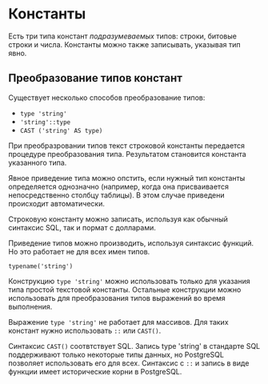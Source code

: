 # Константы

Есть три типа констант *подразумеваемых* типов: строки, битовые строки и числа. Константы можно также записывать, указывая тип явно.

## Преобразование типов констант

Существует несколько способов преобразование типов:

* `type 'string'`
* `'string'::type`
* `CAST ('string' AS type)`

При преобразровании типов текст строковой константы передается процедуре преобразования типа. Результатом становится константа указанного типа.

Явное приведение типа можно опстить, если нужный тип константы определяется однозначно (например, когда она присваивается непосредственно столбцу таблицы). В этом случае приведени происходит автоматически.

Строковую константу можно записать, используя как обычный синтаксис SQL, так и пормат с долларами.

Приведение типов можно производить, используя синтаксис функций. Но это работает не для всех имен типов.

```
typename('string')
```

Конструкцию `type 'string'` можно использовать только для указания типа простой текстовой константы. Остальные конструкции можно использовать для преобразования типов выражений во время выполнения.

Выражение `type 'string'` не работает для массивов. Для таких констант нужно использовать `::` или `CAST()`.

Синтаксис `CAST()` соотвтствует SQL. Запись type 'string' в стандарте SQL поддерживают только некоторые типы данных, но PostgreSQL позволяет использовать его для всех. Синтаксис с `::` и запись в виде функции имеет исторические корни в PostgreSQL.
